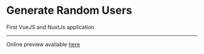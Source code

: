 # Generate Random Users

First VueJS and NuxtJs application

---
Online preview available [here](https://nicolasjacquet.github.io/generate-random-users/)



